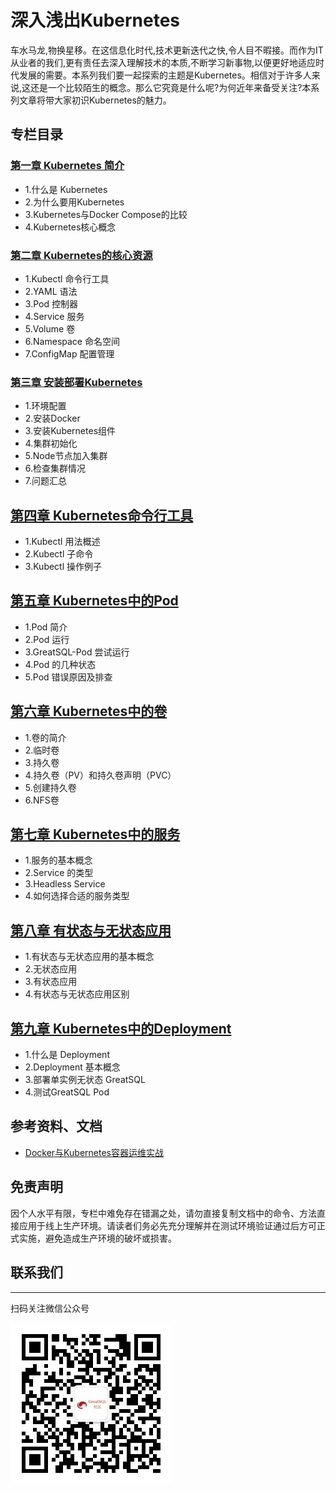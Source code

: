 # 深入浅出Kubernetes

车水马龙,物换星移。在这信息化时代,技术更新迭代之快,令人目不暇接。而作为IT从业者的我们,更有责任去深入理解技术的本质,不断学习新事物,以便更好地适应时代发展的需要。本系列我们要一起探索的主题是Kubernetes。相信对于许多人来说,这还是一个比较陌生的概念。那么它究竟是什么呢?为何近年来备受关注?本系列文章将带大家初识Kubernetes的魅力。

## 专栏目录
### [第一章 Kubernetes 简介](./deep-dive-kubernetes-01.md)

- 1.什么是 Kubernetes
- 2.为什么要用Kubernetes
- 3.Kubernetes与Docker Compose的比较
- 4.Kubernetes核心概念

### [第二章 Kubernetes的核心资源](./deep-dive-kubernetes-02.md)
- 1.Kubectl 命令行工具
- 2.YAML 语法
- 3.Pod 控制器
- 4.Service 服务
- 5.Volume 卷
- 6.Namespace 命名空间
- 7.ConfigMap 配置管理

### [第三章 安装部署Kubernetes](./deep-dive-kubernetes-03.md)

- 1.环境配置
- 2.安装Docker
- 3.安装Kubernetes组件
- 4.集群初始化
- 5.Node节点加入集群
- 6.检查集群情况
- 7.问题汇总

## [第四章 Kubernetes命令行工具](./deep-dive-kubernetes-04.md)

- 1.Kubectl 用法概述
- 2.Kubectl 子命令
- 3.Kubectl 操作例子

## [第五章 Kubernetes中的Pod](./deep-dive-kubernetes-05.md)

- 1.Pod 简介
- 2.Pod 运行
- 3.GreatSQL-Pod 尝试运行 
- 4.Pod 的几种状态
- 5.Pod 错误原因及排查

## [第六章 Kubernetes中的卷](./deep-dive-kubernetes-06.md)

- 1.卷的简介
- 2.临时卷
- 3.持久卷
- 4.持久卷（PV）和持久卷声明（PVC）
- 5.创建持久卷
- 6.NFS卷

## [第七章 Kubernetes中的服务](./deep-dive-kubernetes-07.md)

- 1.服务的基本概念
- 2.Service 的类型
- 3.Headless Service
- 4.如何选择合适的服务类型

## [第八章 有状态与无状态应用](./deep-dive-kubernetes-08.md)

- 1.有状态与无状态应用的基本概念
- 2.无状态应用
- 3.有状态应用
- 4.有状态与无状态应用区别

## [第九章 Kubernetes中的Deployment](./deep-dive-kubernetes-09.md)
- 1.什么是 Deployment
- 2.Deployment 基本概念
- 3.部署单实例无状态 GreatSQL
- 4.测试GreatSQL Pod

## 参考资料、文档

- [Docker与Kubernetes容器运维实战](https://baike.baidu.com/item/Docker与Kubernetes容器运维实战/63475077?fr=ge_ala)

## 免责声明
因个人水平有限，专栏中难免存在错漏之处，请勿直接复制文档中的命令、方法直接应用于线上生产环境。请读者们务必先充分理解并在测试环境验证通过后方可正式实施，避免造成生产环境的破坏或损害。

## 联系我们
---
扫码关注微信公众号

![输入图片说明](../greatsql-wx.jpg)
